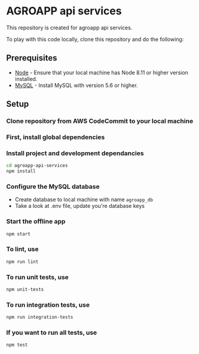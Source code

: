 # AGROAPP api services

This repository is created for agroapp api services.

To play with this code locally, clone this repository and do the following:

## Prerequisites

- [Node](https://nodejs.org/en/) - Ensure that your local machine has Node 8.11 or higher version installed.
- [MySQL](https://www.mysql.com/) - Install MySQL with version 5.6 or higher.

## Setup

### Clone repository from AWS CodeCommit to your local machine

### First, install global dependencies


### Install project and development dependancies

```bash
cd agroapp-api-services
npm install
```

### Configure the MySQL database

- Create database to local machine with name `agroapp_db`
- Take a look at .env file, update you're database keys

### Start the offline app

```bash
npm start
```

### To lint, use

```bash
npm run lint
```

### To run unit tests, use

```bash
npm unit-tests
```

### To run integration tests, use

```bash
npm run integration-tests
```

### If you want to run all tests, use

```bash
npm test
```
